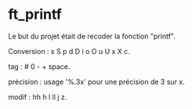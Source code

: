 # ft_printf

Le but du projet était de recoder la fonction "printf".

Conversion : s S p d D i o O u U x X c.

tag		   : # 0 - + space.

précision  : usage '%.3x' pour une précision de 3 sur x.

modif	   : hh h l ll j z.
